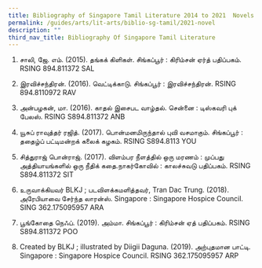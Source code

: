 ```yaml
---
title: Bibliography of Singapore Tamil Literature 2014 to 2021  Novels
permalink: /guides/arts/lit-arts/biblio-sg-tamil/2021-novel
description: ""
third_nav_title: Bibliography Of Singapore Tamil Literature
---
```






1.	சாலி, ஜே. எம். (2015). தங்கக் கிளிகள். சிங்கப்பூர் : கிரிம்சன் ஏர்த் பதிப்பகம்.
RSING 894.811372 SAL

2.	இரவிச்சந்திரன். (2016). வெட்டிக்காடு. சிங்கப்பூர் : இரவிச்சந்திரன்.
RSING 894.8110972 RAV

3.	அன்பழகன், மா. (2016). காதல் இசைபட வாழ்தல். சென்னை : டிஸ்கவரி புக் பேலஸ்.
RSING S894.811372 ANB

4.	யூசுப் ராவுத்தர் ரஜித். (2017). பொன்மனமிருந்தால் புவி வசமாகும். சிங்கப்பூர் : ததைழ்ப் பட்டிமன்றக் கலைக் கழகம்.
RSING S894.8113 YOU

5.	சித்துராஜ் பொன்ராஜ். (2017). விளம்பர நீளத்தில் ஒரு மரணம் : முப்பது அத்தியாயங்களில் ஒரு நீதிக் கதை.நாகர்கோவில் : காலச்சுவடு பதிப்பகம்.
RSING S894.811372 SIT

6.	உருவாக்கியவர் BLKJ ; படவிளக்கமளித்தவர், Tran Dac Trung. (2018). அரேபியாவை சேர்ந்த லாரன்ஸ். Singapore : Singapore Hospice Council. 
SING 362.175095957 ARA

7.	பூங்கோதை நெஃப். (2019). அம்மா. சிங்கப்பூர் : கிரிம்சன் ஏத் பதிப்பகம்.
RSING S894.811372 POO

8.	Created by BLKJ ; illustrated by Diigii Daguna. (2019). அற்புதமான பாட்டி. Singapore : Singapore Hospice Council.
RSING 362.175095957 ARP


